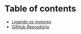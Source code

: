 # Table of contents

* [Ligando os motores](README.md)
* [GitHub Repositório](https://github.com/JorgeGuerraPires/curso-mongoose)

